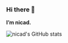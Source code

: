 ### Hi there 👋
**I’m nicad.**
  
![nicad's GitHub stats](https://github-readme-stats.vercel.app/api?username=PBnicad&show_icons=true&theme=apprentice)
<picture>
  <source media="(prefers-color-scheme: dark)" srcset="https://raw.githubusercontent.com/PBnicad/PBnicad/output/github-contribution-grid-snake-dark.svg">
  <source media="(prefers-color-scheme: light)" srcset="https://raw.githubusercontent.com/PBnicad/PBnicad/output/github-contribution-grid-snake.svg">
</picture>
